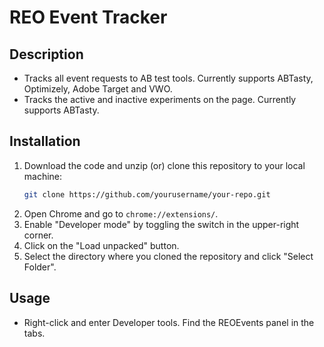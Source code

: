 # REO Event Tracker

## Description

- Tracks all event requests to AB test tools. Currently supports ABTasty, Optimizely, Adobe Target and VWO.
- Tracks the active and inactive experiments on the page. Currently supports ABTasty.

## Installation

1. Download the code and unzip (or) clone this repository to your local machine:
   ```sh
   git clone https://github.com/yourusername/your-repo.git
   ```
2. Open Chrome and go to `chrome://extensions/`.
3. Enable "Developer mode" by toggling the switch in the upper-right corner.
4. Click on the "Load unpacked" button.
5. Select the directory where you cloned the repository and click "Select Folder".

## Usage

- Right-click and enter Developer tools. Find the REOEvents panel in the tabs.
